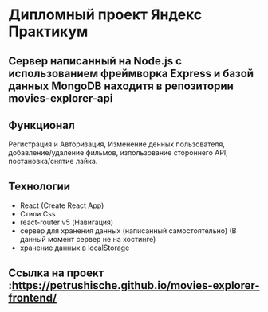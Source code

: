 # Дипломный проект Яндекс Практикум

## Сервер написанный на Node.js с использованием фреймворка Express и базой данных MongoDB находитя в репозитории movies-explorer-api

## Функционал

Регистрация и Авторизация, Изменение денных пользователя, добавление/удаление фильмов, изпользование стороннего API, постановка/снятие лайка.

## Технологии

- React (Create React App)
- Стили Css
- react-router v5 (Навигация)
- сервер для хранения данных (написанный самостоятельно) (В данный момент сервер не на хостинге)
- хранение данных в localStorage

## Ссылка на проект :https://petrushische.github.io/movies-explorer-frontend/
